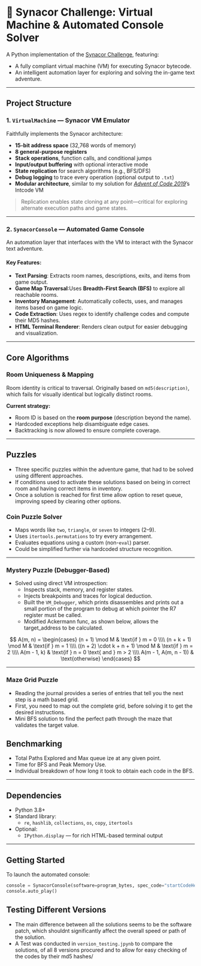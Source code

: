 # 🧠 Synacor Challenge: Virtual Machine & Automated Console Solver

A Python implementation of the [Synacor Challenge](https://github.com/Aneurysm9/vm_challenge/tree/main), featuring:

- A fully compliant virtual machine (VM) for executing Synacor bytecode.
- An intelligent automation layer for exploring and solving the in-game text adventure.

---

## Project Structure

### 1. `VirtualMachine` — Synacor VM Emulator

Faithfully implements the Synacor architecture:

- **15-bit address space** (32,768 words of memory)
- **8 general-purpose registers**
- **Stack operations**, function calls, and conditional jumps
- **Input/output buffering** with optional interactive mode
- **State replication** for search algorithms (e.g., BFS/DFS)
- **Debug logging** to trace every operation (optional output to `.txt`)
- **Modular architecture**, similar to my solution for *[Advent of Code 2019](https://github.com/abbasmoosajee07/AdventofCode/blob/main/2019/Intcode_Computer/Intcode_Computer.py)*’s Intcode VM

> Replication enables state cloning at any point—critical for exploring alternate execution paths and game states.

---

### 2. `SynacorConsole` — Automated Game Console

An automation layer that interfaces with the VM to interact with the Synacor text adventure.

#### Key Features:

- **Text Parsing**: Extracts room names, descriptions, exits, and items from game output.
- **Game Map Traversal**:Uses **Breadth-First Search (BFS)** to explore all reachable rooms.
- **Inventory Management**: Automatically collects, uses, and manages items based on game logic.
- **Code Extraction**: Uses regex to identify challenge codes and compute their MD5 hashes.
- **HTML Terminal Renderer**: Renders clean output for easier debugging and visualization.

---

## Core Algorithms

### Room Uniqueness & Mapping

Room identity is critical to traversal. Originally based on `md5(description)`, which fails for visually identical but logically distinct rooms.

**Current strategy:**
- Room ID is based on the **room purpose** (description beyond the name).
- Hardcoded exceptions help disambiguate edge cases.
- Backtracking is now allowed to ensure complete coverage.

---
## Puzzles
- Three specific puzzles within the adventure game, that had to be solved using different approaches.
- If conditions used to activate these solutions based on being in correct room and having correct items in inventory.
- Once a solution is reached for first time allow option to reset queue, improving speed by clearing other options.

### Coin Puzzle Solver

- Maps words like `two`, `triangle`, or `seven` to integers (2–9).
- Uses `itertools.permutations` to try every arrangement.
- Evaluates equations using a custom (non-`eval`) parser.
- Could be simplified further via hardcoded structure recognition.

---

### Mystery Puzzle (Debugger-Based)

- Solved using direct VM introspection:
  - Inspects stack, memory, and register states.
  - Injects breakpoints and traces for logical deduction.
  - Built the `VM_Debugger`, which prints disassembles and prints out a small portion of the program to debug at which pointer the R7 register must be called.
  - Modified Ackermann func, as shown below, allows the target_address to be calculated.

$$
A(m, n) =
\begin{cases}
(n + 1) \mod M & \text{if } m = 0 \\\\
(n + k + 1) \mod M & \text{if } m = 1 \\\\
((n + 2) \cdot k + n + 1) \mod M & \text{if } m = 2 \\\\
A(m - 1, k) & \text{if } n = 0 \text{ and } m > 2 \\\\
A(m - 1, A(m, n - 1)) & \text{otherwise}
\end{cases}
$$

---

### Maze Grid Puzzle

- Reading the journal provides a series of entries that tell you the next step is a math based grid.
- First, you need to map out the complete grid, before solving it to get the desired instructions.
- Mini BFS solution to find the perfect path through the maze that validates the target value.

## Benchmarking
- Total Paths Explored and Max queue ize at any given point.
- Time for BFS and Peak Memory Use.
- Individual breakdown of how long it took to obtain each code in the BFS.

---
## Dependencies
- Python 3.8+
- Standard library:
  - `re`, `hashlib`, `collections`, `os`, `copy`, `itertools`
- Optional:
  - `IPython.display` — for rich HTML-based terminal output

---

## Getting Started
To launch the automated console:

```python
console = SynacorConsole(software=program_bytes, spec_code="startCodeHere")
console.auto_play()
```

## Testing Different Versions
- The main difference between all the solutions seems to be the software patch, which shouldnt significantly affect the overall speed or path of the solution.
- A Test was conducted in `version_testing.jpynb` to compare the solutions, of all 8 versions procured and to allow for easy checking of the codes by their md5 hashes/